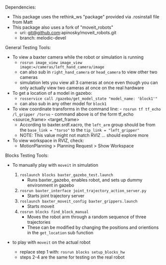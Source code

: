 Dependencies: 
- This package uses the rethink_ws "package" provided via .rosinstall file from Matt
- This package also uses a fork of "moveit_robots" 
	- uri: git@github.com:apinosky/moveit_robots.git
	- branch: melodic-devel

General Testing Tools: 
- To view a baxter camera while the robot or simulation is running 
	- `rosrun image_view image_view image:=/cameras/left_hand_camera/image` 
	- can also sub in `right_hand_camera` or `head_camera` to view other two cameras
	- simulation lets you view all 3 cameras at once even though you can only actually view two cameras at once on the real hardware
- To get a location of a model in gazebo: 
	- `rosservice call /gazebo/get_model_state "model_name: 'block1'"` 
	- can also sub in any other model for `block1`
- To view coordinate transforms in the command line: 
        - `rosrun tf tf_echo /l_gripper /torso`
        - command above is of the form tf_echo <source_frame> <target_frame>
	- According to baxter.srdf.xacro, the `left_arm` group should be from the `base_link = "torso"` to the `tip_link = "left_gripper"`
	- NOTE: This value might not match RVIZ ... should explore more
- To view workspace in RVIZ, check: 
	- MotionPlanning > Planning Request > Show Workspace

Blocks Testing Tools:
- To manually play with `moveit` in simulation
	1. `roslaunch blocks baxter_gazebo_test.launch` 
		- Runs baxter_gazebo, enables robot, and sets up dummy environment in gazebo
	2. `rosrun baxter_interface joint_trajectory_action_server.py` 
		- Starts joint trajectory server
	3. `roslaunch baxter_moveit_config baxter_grippers.launch`
		- Starts moveit
	4. `rosrun blocks find_block_manual` 
		- Moves the robot arm through a random sequence of three trajectories 
		- These can be modified by changing the positions and orientions in the `get_location` sub function

- to play with `moveit` on the actual robot
	- replace step 1 with: `rosrun blocks setup_blocks_hw`
	- steps 2-4 are the same for testing on the real robot
